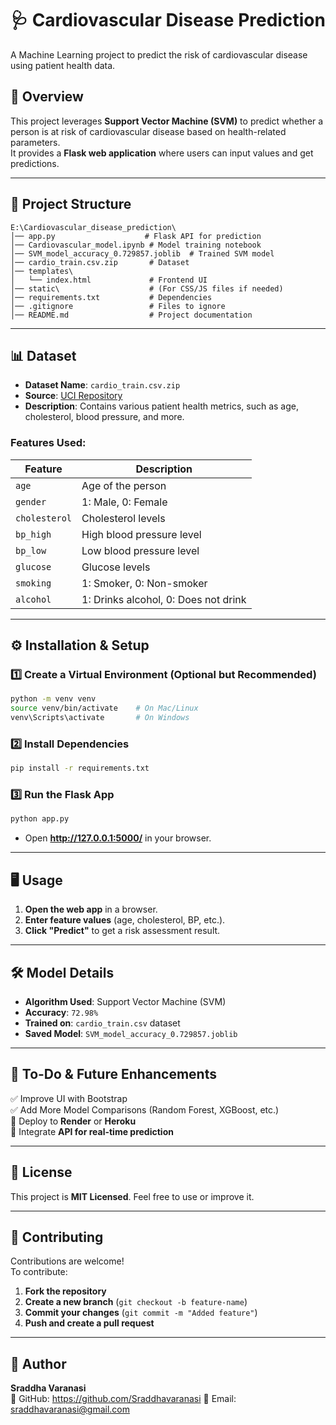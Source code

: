
# 🩺 Cardiovascular Disease Prediction  

A Machine Learning project to predict the risk of cardiovascular disease using patient health data.

## 🚀 Overview  
This project leverages **Support Vector Machine (SVM)** to predict whether a person is at risk of cardiovascular disease based on health-related parameters.  
It provides a **Flask web application** where users can input values and get predictions.

---

## 📂 Project Structure  
```
E:\Cardiovascular_disease_prediction\
│── app.py                    # Flask API for prediction  
│── Cardiovascular_model.ipynb # Model training notebook  
│── SVM_model_accuracy_0.729857.joblib  # Trained SVM model  
│── cardio_train.csv.zip       # Dataset  
│── templates\  
│   └── index.html             # Frontend UI  
│── static\                    # (For CSS/JS files if needed)  
│── requirements.txt           # Dependencies  
│── .gitignore                 # Files to ignore  
│── README.md                  # Project documentation  
```

---

## 📊 Dataset  
- **Dataset Name**: `cardio_train.csv.zip`  
- **Source**: [UCI Repository](https://archive.ics.uci.edu/ml/datasets/heart+disease)  
- **Description**: Contains various patient health metrics, such as age, cholesterol, blood pressure, and more.  

### Features Used:
| Feature | Description |
|---------|-------------|
| `age` | Age of the person |
| `gender` | 1: Male, 0: Female |
| `cholesterol` | Cholesterol levels |
| `bp_high` | High blood pressure level |
| `bp_low` | Low blood pressure level |
| `glucose` | Glucose levels |
| `smoking` | 1: Smoker, 0: Non-smoker |
| `alcohol` | 1: Drinks alcohol, 0: Does not drink |

---

## ⚙️ Installation & Setup  
### **1️⃣ Create a Virtual Environment (Optional but Recommended)**
```sh
python -m venv venv
source venv/bin/activate    # On Mac/Linux
venv\Scripts\activate       # On Windows
```

### **2️⃣ Install Dependencies**  
```sh
pip install -r requirements.txt
```

### **3️⃣ Run the Flask App**  
```sh
python app.py
```
- Open **http://127.0.0.1:5000/** in your browser.

---

## 🖥️ Usage  
1. **Open the web app** in a browser.  
2. **Enter feature values** (age, cholesterol, BP, etc.).  
3. **Click "Predict"** to get a risk assessment result.  

---

## 🛠️ Model Details  
- **Algorithm Used**: Support Vector Machine (SVM)  
- **Accuracy**: `72.98%`  
- **Trained on**: `cardio_train.csv` dataset  
- **Saved Model**: `SVM_model_accuracy_0.729857.joblib`  

---

## 📌 To-Do & Future Enhancements  
✅ Improve UI with Bootstrap  
✅ Add More Model Comparisons (Random Forest, XGBoost, etc.)  
🔲 Deploy to **Render** or **Heroku**  
🔲 Integrate **API for real-time prediction**  

---

## 📜 License  
This project is **MIT Licensed**. Feel free to use or improve it.  

---

## 🙌 Contributing  
Contributions are welcome!  
To contribute:  
1. **Fork the repository**  
2. **Create a new branch** (`git checkout -b feature-name`)  
3. **Commit your changes** (`git commit -m "Added feature"`)  
4. **Push and create a pull request**  

---

## 📝 Author  
**Sraddha Varanasi**  
💼 GitHub: https://github.com/Sraddhavaranasi
📧 Email: sraddhavaranasi@gmail.com 
